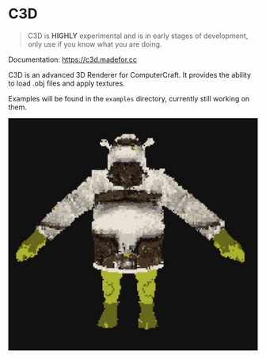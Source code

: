 # C3D
> C3D is **HIGHLY** experimental and is in early stages
> of development, only use if you know what you are doing.

Documentation: https://c3d.madefor.cc

C3D is an advanced 3D Renderer for ComputerCraft.
It provides the ability to load .obj files and apply textures.

Examples will be found in the `examples` directory, currently still working on them.

![3D shrek model with a texture](/shrek.png?raw=true "3D shrek model with a texture")
